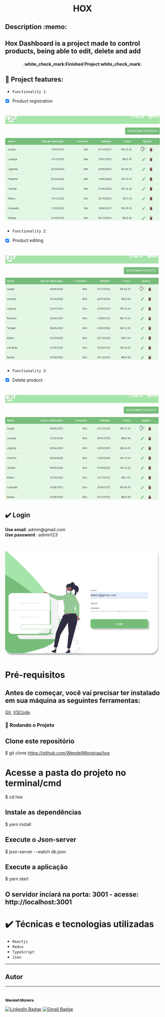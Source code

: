 <h1 align="center">
  <p align="center">HOX</p>
</h1>

<h2>
Description :memo:<h2>
<p> 
Hox Dashboard is a project made to control products, being able to edit, delete and add <p>

<h4 align="center"> 
    :white_check_mark:Finished Project:white_check_mark:
</h4>

## :hammer: Project features:

- `Functionality 1`:
- [x] Product registration

<h1 align="center"> 
<img alt='function1'src='src/img/function1.gif'>
</h1>

- `Functionality 2`:
- [x] Product editing

<h1 align="center"> 
<img alt='function2'src='src/img/function2.gif'>
</h1>

- `Functionality 3`:
- [x] Delete product

<h1 align="center"> 
<img alt='function3'src='src/img/function3.gif'>
</h1>

## ✔️ Login

<p>
<strong>Use email</strong>: admin@gmail.com </br>
<strong>Use password </strong>: admin123
</p>

<h1 align="center"> 
<img alt='login'src='src/img/login.gif'>
</h1>

# Pré-requisitos

## Antes de começar, você vai precisar ter instalado em sua máquina as seguintes ferramentas:

[Git](https://git-scm.com),
[VSCode](https://code.visualstudio.com/).

### 🎲 Rodando o Projeto

## Clone este repositório

$ git clone https://github.com/WendellMoreiraa/hox

# Acesse a pasta do projeto no terminal/cmd

$ cd hox

## Instale as dependências

$ yarn install

## Execute o Json-server

$ json-server --watch db.json

## Execute a aplicação

$ yarn start

## O servidor inciará na porta: 3001 - acesse: http://localhost:3001

# ✔️ Técnicas e tecnologias utilizadas

- `Reactjs`
- `Redux`
- `TypeScript`
- `Json`

---

## Autor

---

<a href="https://github.com/WendellMoreiraa">
 <img style="border-radius: 50%;" src="https://avatars.githubusercontent.com/u/98846034?s=400&u=b64c6d0f9bc62b1ec0113550fa52359796ed1039&v=4" width="100px;" alt=""/>
 <br />
 <sub><b>Wendell Moreira</b></sub>

[![Linkedin Badge](https://img.shields.io/badge/-Wendell-blue?style=flat-square&logo=Linkedin&logoColor=white&link=https://www.linkedin.com/in/wendell-da-silva-53085b1b0/)](https://www.linkedin.com/in/wendell-da-silva-53085b1b0/)
[![Gmail Badge](https://img.shields.io/badge/-wendell.ufpel@gmail.com-c14438?style=flat-square&logo=Gmail&logoColor=white&link=mailto:wendell.ufpel@gmail.com)](mailto:wendell.ufpel@gmail.com)
